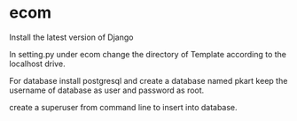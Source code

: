 # ecom
Install the latest version of Django

In setting.py under ecom change the directory
of Template according to the localhost drive.


For database install postgresql and create a database named pkart
keep the username of database as user and password as root.

create a superuser from command line to insert into database.



